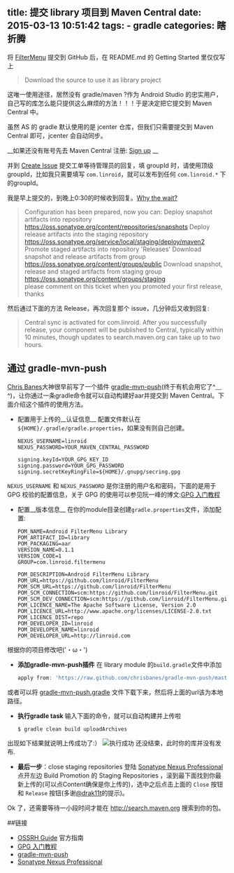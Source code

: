 
title: 提交 library 项目到 Maven Central
date: 2015-03-13 10:51:42
tags:
	- gradle
categories: 瞎折腾
---
  将 [FilterMenu](http://github.com/linroid/FilterMenu) 提交到 GitHub 后，在 README.md 的 Getting Started 里仅仅写上

  > Download the source to use it as library project

  这唯一使用途径，居然没有 gradle/maven ?作为 Android Studio 的忠实用户，自己写的库怎么能只提供这么麻烦的方法！！！于是决定把它提交到 Maven Central 中。
<!--more-->

虽然 AS 的 gradle 默认使用的是 jcenter 仓库，但我们只需要提交到 Maven Central 即可，jcenter 会自动同步。  

__如果还没有账号先去 Maven Central 注册: [Sign up](https://issues.sonatype.org/secure/Signup!default.jspa) __

并到 [Create Issue](https://issues.sonatype.org/secure/CreateIssue.jspa?issuetype=21&pid=10134) 提交工单等待管理员的回复，填 groupId 时，请使用顶级 groupId，比如我只需要填写 `com.linroid`，就可以发布到任何 `com.linroid.*` 下的groupId。

我是早上提交的，到晚上0:30的时候收到回复。[Why the wait?](http://central.sonatype.org/articles/2014/Feb/27/why-the-wait/)

> Configuration has been prepared, now you can:
Deploy snapshot artifacts into repository https://oss.sonatype.org/content/repositories/snapshots
Deploy release artifacts into the staging repository https://oss.sonatype.org/service/local/staging/deploy/maven2
Promote staged artifacts into repository 'Releases'
Download snapshot and release artifacts from group https://oss.sonatype.org/content/groups/public
Download snapshot, release and staged artifacts from staging group https://oss.sonatype.org/content/groups/staging  
please comment on this ticket when you promoted your first release, thanks

然后通过下面的方法 Release，再次回复那个 issue，几分钟后又收到回复:

> Central sync is activated for com.linroid. After you successfully release, your component will be published to Central, typically within 10 minutes, though updates to search.maven.org can take up to two hours.

## 通过 gradle-mvn-push

 [Chris Banes](https://chris.banes.me/)大神很早前写了一个插件 [gradle-mvn-push](https://github.com/chrisbanes/gradle-mvn-push)(终于有机会用它了^﹏^)，让你通过一条gradle命令就可以自动构建好aar并提交到 Maven Central。下面介绍这个插件的使用方法。

 - 配置用于上传的__认证信息__
  配置文件默认在` ${HOME}/.gradle/gradle.properties`，如果没有则自己创建。

	```properties
	NEXUS_USERNAME=linroid
	NEXUS_PASSWORD=YOUR_MAVEN_CENTRAL_PASSWORD

	signing.keyId=YOUR_GPG_KEY_ID
	signing.password=YOUR_GPG_PASSWORD
	signing.secretKeyRingFile=${HOME}/.gnupg/secring.gpg
	```
 `NEXUS_USERNAME` 和 `NEXUS_PASSWORD` 是你注册的用户名和密码，下面的是用于 GPG 校验的配置信息，关于 GPG 的使用可以参见阮一峰的博文:[GPG 入门教程](http://www.ruanyifeng.com/blog/2013/07/gpg.html)

 - 配置__版本信息__
   在你的module目录创建`gradle.properties`文件，添加配置:
	```
	POM_NAME=Android FilterMenu Library
	POM_ARTIFACT_ID=library
	POM_PACKAGING=aar
	VERSION_NAME=0.1.1
	VERSION_CODE=1
	GROUP=com.linroid.filtermenu

	POM_DESCRIPTION=Android FilterMenu Library
	POM_URL=https://github.com/linroid/FilterMenu
	POM_SCM_URL=https://github.com/linroid/FilterMenu
	POM_SCM_CONNECTION=scm:https://github.com/linroid/FilterMenu.git
	POM_SCM_DEV_CONNECTION=scm:https://github.com/linroid/FilterMenu.git
	POM_LICENCE_NAME=The Apache Software License, Version 2.0
	POM_LICENCE_URL=http://www.apache.org/licenses/LICENSE-2.0.txt
	POM_LICENCE_DIST=repo
	POM_DEVELOPER_ID=linroid
	POM_DEVELOPER_NAME=linroid
	POM_DEVELOPER_URL=http://linroid.com
	```
  根据你的项目修改吧('・ω・')
 
 - __添加gradle-mvn-push插件__
  在 library module 的`build.gradle`文件中添加
	```groovy
	apply from: 'https://raw.github.com/chrisbanes/gradle-mvn-push/master/gradle-mvn-push.gradle
	```
  或者可以将 [gradle-mvn-push.gradle](https://raw.githubusercontent.com/chrisbanes/gradle-mvn-push/master/gradle-mvn-push.gradle) 文件下载下来，然后将上面的url该为本地路径。

 - __执行gradle task__
  输入下面的命令，就可以自动构建并上传啦
	```bash
	$ gradle clean build uploadArchives
	```
  出现如下结果就说明上传成功了:）
	![执行成功](http://cdn.linroid.com/QQ20150313-2@2x.png)
  还没结束，此时你的库并没有发布.
  
 - __最后一步__：close staging repositories 
  登陆 [Sonatype Nexus Professional](https://oss.sonatype.org/) 点开左边 Build Promotion 的 Staging Repositories ，滚到最下面找到你最新上传的(可以点Content确保是你上传的)，选中之后点击上面的 `Close` 按钮 和 `Release` 按钮(多谢[@drak11t](http://weibo.com/drak11t)的提示)。
  
  Ok 了，还需要等待一小段时间才能在 http://search.maven.org 搜索到你的包。

##链接
 - [OSSRH Guide](http://central.sonatype.org/pages/ossrh-guide.html) 官方指南
 - [GPG 入门教程](http://www.ruanyifeng.com/blog/2013/07/gpg.html)
 - [gradle-mvn-push](https://github.com/chrisbanes/gradle-mvn-push) 
 - [Sonatype Nexus Professional](https://oss.sonatype.org/)